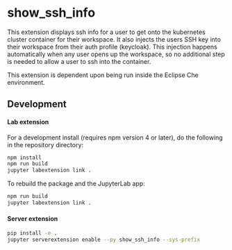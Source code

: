 # show_ssh_info

This extension displays ssh info for a user to get onto the kubernetes cluster container for 
their workspace. It also injects the users SSH key into their workspace from their auth 
profile (keycloak). This injection happens automatically when any user opens up the workspace, so no additional
step is needed to allow a user to ssh into the container.

This extension is dependent upon being run inside the Eclipse Che environment.


## Development

#### Lab extension
For a development install (requires npm version 4 or later), do the following in the repository directory:

```bash
npm install
npm run build
jupyter labextension link .
```

To rebuild the package and the JupyterLab app:

```bash
npm run build
jupyter labextension link .
```

#### Server extension

```bash
pip install -e .
jupyter serverextension enable --py show_ssh_info --sys-prefix

```

